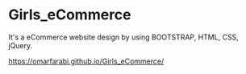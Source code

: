 # Girls_eCommerce
It's a eCommerce website design by using BOOTSTRAP, HTML, CSS, jQuery.

https://omarfarabi.github.io/Girls_eCommerce/
